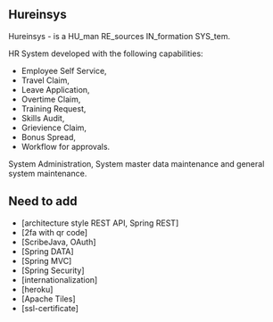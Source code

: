 **Hureinsys**
-
Hureinsys - is a HU_man RE_sources IN_formation SYS_tem.

HR System developed with the following capabilities:
- Employee Self Service,
- Travel Claim,
- Leave Application,
- Overtime Claim,
- Training Request,
- Skills Audit,
- Grievience Claim,
- Bonus Spread,
- Workflow for approvals.

System Administration, System master data maintenance and general system maintenance.

**Need to add**
-
- [architecture style REST API, Spring REST]
- [2fa with qr code]
- [ScribeJava, OAuth]
- [Spring DATA]
- [Spring MVC]
- [Spring Security]
- [internationalization]
- [heroku]
- [Apache Tiles]
- [ssl-certificate]
